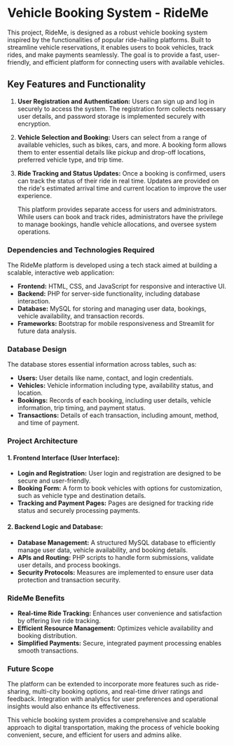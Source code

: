 # Vehicle Booking System - RideMe


This project, RideMe, is designed as a robust vehicle booking system inspired by the functionalities of popular ride-hailing platforms. Built to streamline vehicle reservations, it enables users to book vehicles, track rides, and make payments seamlessly. The goal is to provide a fast, user-friendly, and efficient platform for connecting users with available vehicles.

 ## Key Features and Functionality
1. **User Registration and Authentication:**
   Users can sign up and log in securely to access the system. The registration form collects necessary user details, and password storage is implemented securely with encryption.

2. **Vehicle Selection and Booking:**
   Users can select from a range of available vehicles, such as bikes, cars, and more. A booking form allows them to enter essential details like pickup and drop-off locations, preferred vehicle type, and trip time.

3. **Ride Tracking and Status Updates:**
   Once a booking is confirmed, users can track the status of their ride in real time. Updates are provided on the ride's estimated arrival time and current location to improve the user experience.

   This platform provides separate access for users and administrators. While users can book and track rides, administrators have the privilege to manage bookings, handle vehicle allocations, and oversee system operations.

### Dependencies and Technologies Required
The RideMe platform is developed using a tech stack aimed at building a scalable, interactive web application:
- **Frontend:** HTML, CSS, and JavaScript for responsive and interactive UI.
- **Backend:** PHP for server-side functionality, including database interaction.
- **Database:** MySQL for storing and managing user data, bookings, vehicle availability, and transaction records.
- **Frameworks:** Bootstrap for mobile responsiveness and Streamlit for future data analysis.

### Database Design
The database stores essential information across tables, such as:
- **Users:** User details like name, contact, and login credentials.
- **Vehicles:** Vehicle information including type, availability status, and location.
- **Bookings:** Records of each booking, including user details, vehicle information, trip timing, and payment status.
- **Transactions:** Details of each transaction, including amount, method, and time of payment.

### Project Architecture
#### 1. **Frontend Interface (User Interface):**
   - **Login and Registration:** User login and registration are designed to be secure and user-friendly.
   - **Booking Form:** A form to book vehicles with options for customization, such as vehicle type and destination details.
   - **Tracking and Payment Pages:** Pages are designed for tracking ride status and securely processing payments.

#### 2. **Backend Logic and Database:**
   - **Database Management:** A structured MySQL database to efficiently manage user data, vehicle availability, and booking details.
   - **APIs and Routing:** PHP scripts to handle form submissions, validate user details, and process bookings.
   - **Security Protocols:** Measures are implemented to ensure user data protection and transaction security.

### RideMe Benefits
- **Real-time Ride Tracking:** Enhances user convenience and satisfaction by offering live ride tracking.
- **Efficient Resource Management:** Optimizes vehicle availability and booking distribution.
- **Simplified Payments:** Secure, integrated payment processing enables smooth transactions.

### Future Scope
The platform can be extended to incorporate more features such as ride-sharing, multi-city booking options, and real-time driver ratings and feedback. Integration with analytics for user preferences and operational insights would also enhance its effectiveness.

This vehicle booking system provides a comprehensive and scalable approach to digital transportation, making the process of vehicle booking convenient, secure, and efficient for users and admins alike.

